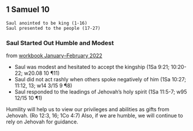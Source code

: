 ## 1 Samuel 10

```
Saul anointed to be king (1-16)
Saul presented to the people (17-27)
```

### Saul Started Out Humble and Modest

from [workbook January–February 2022](https://www.jw.org/en/library/jw-meeting-workbook/january-february-2022-mwb/Life-and-Ministry-Meeting-Schedule-for-February-28-March-6-2022/Saul-Started-Out-Humble-and-Modest/)

- Saul was modest and hesitated to accept the kingship (1Sa 9:21; 10:20-22; w20.08 10 ¶11)
- Saul did not act rashly when others spoke negatively of him (1Sa 10:27; 11:12, 13; w14 3/15 9 ¶8)
- Saul responded to the leadings of Jehovah’s holy spirit (1Sa 11:5-7; w95 12/15 10 ¶1)

Humility will help us to view our privileges and abilities as gifts from Jehovah. (Ro 12:3, 16; 1Co 4:7) Also, if we are humble, we will continue to rely on Jehovah for guidance.
